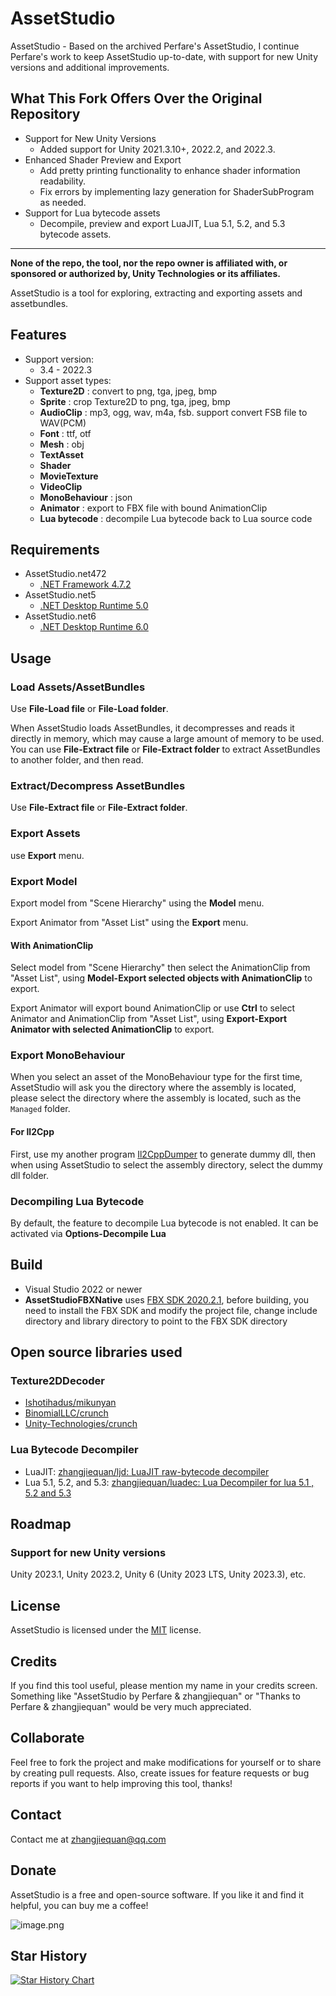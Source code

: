 # AssetStudio

AssetStudio - Based on the archived Perfare's AssetStudio, I continue Perfare's work to keep AssetStudio up-to-date, with support for new Unity versions and additional improvements.

## What This Fork Offers Over the Original Repository
* Support for New Unity Versions
  * Added support for Unity 2021.3.10+, 2022.2, and 2022.3.
* Enhanced Shader Preview and Export
  * Add pretty printing functionality to enhance shader information readability.
  * Fix errors by implementing lazy generation for ShaderSubProgram as needed.
* Support for Lua bytecode assets
  * Decompile, preview and export LuaJIT, Lua 5.1, 5.2, and 5.3 bytecode assets.
---

**None of the repo, the tool, nor the repo owner is affiliated with, or sponsored or authorized by, Unity Technologies or its affiliates.**

AssetStudio is a tool for exploring, extracting and exporting assets and assetbundles.

## Features
* Support version:
  * 3.4 - 2022.3
* Support asset types:
  * **Texture2D** : convert to png, tga, jpeg, bmp
  * **Sprite** : crop Texture2D to png, tga, jpeg, bmp
  * **AudioClip** : mp3, ogg, wav, m4a, fsb. support convert FSB file to WAV(PCM)
  * **Font** : ttf, otf
  * **Mesh** : obj
  * **TextAsset**
  * **Shader**
  * **MovieTexture**
  * **VideoClip**
  * **MonoBehaviour** : json
  * **Animator** : export to FBX file with bound AnimationClip
  * **Lua bytecode** : decompile Lua bytecode back to Lua source code

## Requirements

- AssetStudio.net472
   - [.NET Framework 4.7.2](https://dotnet.microsoft.com/download/dotnet-framework/net472)
- AssetStudio.net5
   - [.NET Desktop Runtime 5.0](https://dotnet.microsoft.com/download/dotnet/5.0)
- AssetStudio.net6
   - [.NET Desktop Runtime 6.0](https://dotnet.microsoft.com/download/dotnet/6.0)


## Usage

### Load Assets/AssetBundles

Use **File-Load file** or **File-Load folder**.

When AssetStudio loads AssetBundles, it decompresses and reads it directly in memory, which may cause a large amount of memory to be used. You can use **File-Extract file** or **File-Extract folder** to extract AssetBundles to another folder, and then read.

### Extract/Decompress AssetBundles

Use **File-Extract file** or **File-Extract folder**.

### Export Assets

use **Export** menu.

### Export Model

Export model from "Scene Hierarchy" using the **Model** menu.

Export Animator from "Asset List" using the **Export** menu.

#### With AnimationClip

Select model from "Scene Hierarchy" then select the AnimationClip from "Asset List", using **Model-Export selected objects with AnimationClip** to export.

Export Animator will export bound AnimationClip or use **Ctrl** to select Animator and AnimationClip from "Asset List", using **Export-Export Animator with selected AnimationClip** to export.

### Export MonoBehaviour

When you select an asset of the MonoBehaviour type for the first time, AssetStudio will ask you the directory where the assembly is located, please select the directory where the assembly is located, such as the `Managed` folder.

#### For Il2Cpp

First, use my another program [Il2CppDumper](https://github.com/Perfare/Il2CppDumper) to generate dummy dll, then when using AssetStudio to select the assembly directory, select the dummy dll folder.

### Decompiling Lua Bytecode

By default, the feature to decompile Lua bytecode is not enabled. It can be activated via **Options-Decompile Lua**

## Build

* Visual Studio 2022 or newer
* **AssetStudioFBXNative** uses [FBX SDK 2020.2.1](https://www.autodesk.com/developer-network/platform-technologies/fbx-sdk-2020-2-1), before building, you need to install the FBX SDK and modify the project file, change include directory and library directory to point to the FBX SDK directory

## Open source libraries used

### Texture2DDecoder
* [Ishotihadus/mikunyan](https://github.com/Ishotihadus/mikunyan)
* [BinomialLLC/crunch](https://github.com/BinomialLLC/crunch)
* [Unity-Technologies/crunch](https://github.com/Unity-Technologies/crunch/tree/unity)

### Lua Bytecode Decompiler
* LuaJIT: [zhangjiequan/ljd: LuaJIT raw-bytecode decompiler](https://github.com/zhangjiequan/ljd)
* Lua 5.1, 5.2, and 5.3: [zhangjiequan/luadec: Lua Decompiler for lua 5.1 , 5.2 and 5.3](https://github.com/zhangjiequan/luadec)

## Roadmap

### Support for new Unity versions
Unity 2023.1, Unity 2023.2, Unity 6 (Unity 2023 LTS, Unity 2023.3), etc.

## License

AssetStudio is licensed under the [MIT](./LICENSE) license.

## Credits
If you find this tool useful, please mention my name in your credits screen. Something like "AssetStudio by Perfare & zhangjiequan" or "Thanks to Perfare & zhangjiequan" would be very much appreciated.

## Collaborate
Feel free to fork the project and make modifications for yourself or to share by creating pull requests. Also, create issues for feature requests or bug reports if you want to help improving this tool, thanks!

## Contact
Contact me at zhangjiequan@qq.com

## Donate
AssetStudio is a free and open-source software. If you like it and find it helpful, you can buy me a coffee!

![image.png](https://s2.loli.net/2023/11/22/ChyaeWrgXYS9NEJ.png)

## Star History
[![Star History Chart](https://api.star-history.com/svg?repos=zhangjiequan/AssetStudio&type=Date)](https://star-history.com/#zhangjiequan/AssetStudio&Date)
